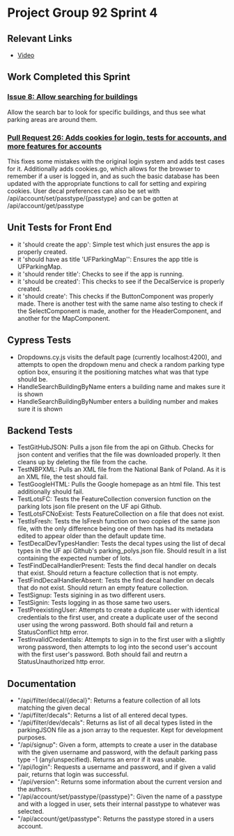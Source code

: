 # Project Group 92 Sprint 4

## Relevant Links

- [Video]()

## Work Completed this Sprint

### [Issue 8: Allow searching for buildings](https://github.com/burschc/CEN3031-Project-Group92/issues/8)
Allow the search bar to look for specific buildings, and thus see what parking areas are around them.

### [Pull Request 26: Adds cookies for login, tests for accounts, and more features for accounts](https://github.com/burschc/CEN3031-Project-Group92/pull/26)
This fixes some mistakes with the original login system and adds test cases for it. 
Additionally adds cookies.go, which allows for the browser to remember if a user is logged in, and as such the basic database has been updated with the appropriate functions to call for setting and expiring cookies.
User decal preferences can also be set with /api/account/set/passtype/{passtype} and can be gotten at /api/account/get/passtype

## Unit Tests for Front End
- it 'should create the app': Simple test which just ensures the app is properly created.
- it 'should have as title 'UFParkingMap'': Ensures the app title is UFParkingMap.
- it 'should render title': Checks to see if the app is running.
- it 'should be created': This checks to see if the DecalService is properly created.
- it 'should create': This checks if the ButtonComponent was properly made. There is another test with the same name also testing to check if the SelectComponent is made, another for the HeaderComponent, and another for the MapComponent. 

## Cypress Tests
- Dropdowns.cy.js visits the default page (currently localhost:4200), and attempts to open the dropdown menu and check a random parking type option box, ensuring it the positioning matches what was that type should be.
- HandleSearchBuildingByName enters a building name and makes sure it is shown
- HandleSearchBuildingByNumber enters a building number and makes sure it is shown

## Backend Tests
- TestGitHubJSON: Pulls a json file from the api on Github. Checks for json content and verifies that the file was downloaded properly. It then cleans up by deleting the file from the cache.
- TestNBPXML: Pulls an XML file from the National Bank of Poland. As it is an XML file, the test should fail.
- TestGoogleHTML: Pulls the Google homepage as an html file. This test additionally should fail.
- TestLotsFC: Tests the FeatureCollection conversion function on the parking lots json file present on the UF api Github.
- TestLotsFCNoExist: Tests FeatureCollection on a file that does not exist. 
- TestIsFresh: Tests the IsFresh function on two copies of the same json file, with the only difference being one of them has had its metadata edited to appear older than the default update time.
- TestDecalDevTypesHandler: Tests the decal types using the list of decal types in the UF api Github's parking_polys.json file. Should result in a list containing the expected number of lots.
- TestFindDecalHandlerPresent: Tests the find decal handler on decals that exist. Should return a feacture collection that is not empty. 
- TestFindDecalHandlerAbsent: Tests the find decal handler on decals that do not exist. Should return an empty feature collection.
- TestSignup: Tests sigining in as two different users. 
- TestSignin: Tests logging in as those same two users.
- TestPreexistingUser: Attempts to create a duplicate user with identical credentials to the first user, and create a duplicate user of the second user using the wrong password. Both should fail and return a StatusConflict http error.
- TestInvalidCredentials: Attempts to sign in to the first user with a slightly wrong password, then attempts to log into the second user's account with the first user's password. Both should fail and reutrn a StatusUnauthorized http error.

## Documentation
- "/api/filter/decal/{decal}": Returns a feature collection of all lots matching the given decal
- "/api/filter/decals": Returns a list of all entered decal types.
- "/api/filter/dev/decals": Returns as list of all decal types listed in the parkingJSON file as a json array to the requester. Kept for development purposes.
- "/api/signup": Given a form, attempts to create a user in the database with the given username and password, with the default parking pass type -1 (any/unspecified). Returns an error if it was unable.
- "/api/login": Requests a username and password, and if given a valid pair, returns that login was successful. 
- "/api/version": Returns some information about the current version and the authors.
- "/api/account/set/passtype/{passtype}": Given the name of a passtype and with a logged in user, sets their internal passtype to whatever was selected. 
- "/api/account/get/passtype": Returns the passtype stored in a users account.
